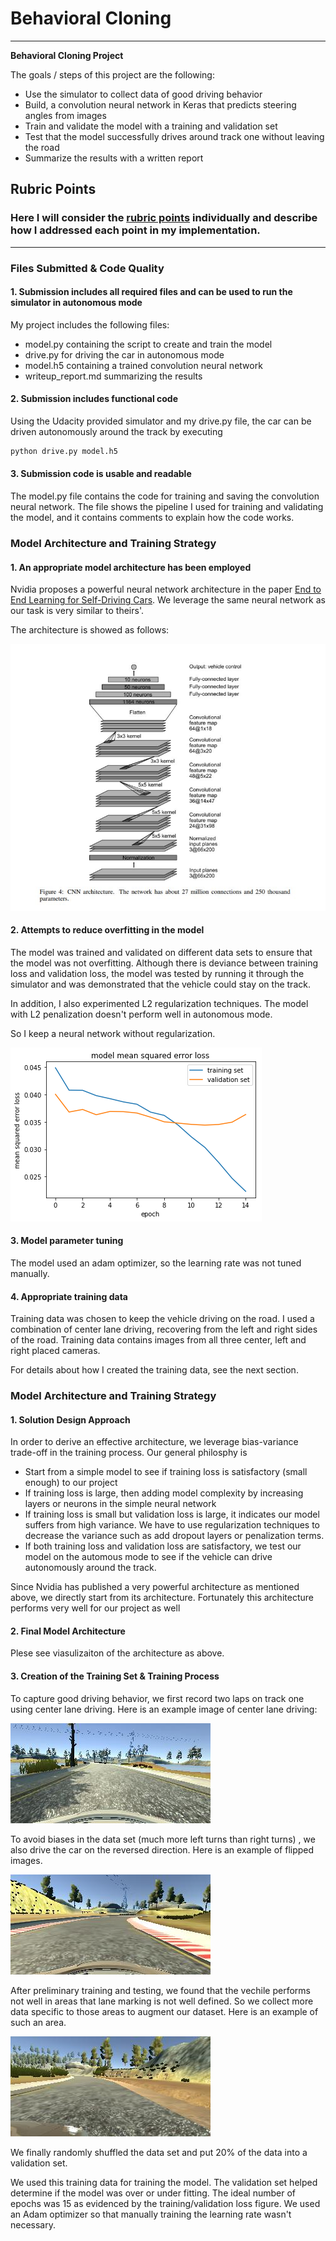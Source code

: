 # **Behavioral Cloning** 

---

**Behavioral Cloning Project**

The goals / steps of this project are the following:
* Use the simulator to collect data of good driving behavior
* Build, a convolution neural network in Keras that predicts steering angles from images
* Train and validate the model with a training and validation set
* Test that the model successfully drives around track one without leaving the road
* Summarize the results with a written report

## Rubric Points
### Here I will consider the [rubric points](https://review.udacity.com/#!/rubrics/432/view) individually and describe how I addressed each point in my implementation.  

---
### Files Submitted & Code Quality

#### 1. Submission includes all required files and can be used to run the simulator in autonomous mode

My project includes the following files:
* model.py containing the script to create and train the model
* drive.py for driving the car in autonomous mode
* model.h5 containing a trained convolution neural network 
* writeup_report.md summarizing the results

#### 2. Submission includes functional code
Using the Udacity provided simulator and my drive.py file, the car can be driven autonomously around the track by executing 
```sh
python drive.py model.h5
```

#### 3. Submission code is usable and readable

The model.py file contains the code for training and saving the convolution neural network. The file shows the pipeline I used for training and validating the model, and it contains comments to explain how the code works.

### Model Architecture and Training Strategy

#### 1. An appropriate model architecture has been employed

Nvidia proposes a powerful neural network architecture in the paper [End to End Learning for Self-Driving Cars](https://images.nvidia.com/content/tegra/automotive/images/2016/solutions/pdf/end-to-end-dl-using-px.pdf). We leverage the same neural network as our task is very similar to theirs'.

The architecture is showed as follows:

<img src = "https://github.com/wenbo5565/appliedproject_behavioralcloning/blob/master/image/cnn.JPG" height=30%>

#### 2. Attempts to reduce overfitting in the model

The model was trained and validated on different data sets to ensure that the model was not overfitting. Although there is deviance between training loss and validation loss, the model was tested by running it through the simulator and was demonstrated that the vehicle could stay on the track.

In addition, I also experimented L2 regularization techniques. The model with L2 penalization doesn't perform well in autonomous mode.

So I keep a neural network without regularization.

<img src="https://github.com/wenbo5565/appliedproject_behavioralcloning/blob/master/image/loss.png">

#### 3. Model parameter tuning

The model used an adam optimizer, so the learning rate was not tuned manually.

#### 4. Appropriate training data

Training data was chosen to keep the vehicle driving on the road. I used a combination of center lane driving, recovering from the left and right sides of the road. Training data contains images from all three center, left and right placed cameras.

For details about how I created the training data, see the next section. 

### Model Architecture and Training Strategy

#### 1. Solution Design Approach

In order to derive an effective architecture, we leverage bias-variance trade-off in the training process. Our general philosphy is

 * Start from a simple model to see if training loss is satisfactory (small enough) to our project
 * If training loss is large, then adding model complexity by increasing layers or neurons in the simple neural network
 * If training loss is small but validation loss is large, it indicates our model suffers from high variance. We have to use regularization techniques to decrease the variance such as add dropout layers or penalization terms.
 * If both training loss and validation loss are satisfactory, we test our model on the automous mode to see if the vehicle can drive autonomously around the track.

Since Nvidia has published a very powerful architecture as mentioned above, we directly start from its architecture. Fortunately this architecture performs very well for our project as well

#### 2. Final Model Architecture

Plese see viasulizaiton of the architecture as above.

#### 3. Creation of the Training Set & Training Process

To capture good driving behavior, we first record two laps on track one using center lane driving. Here is an example image of center lane driving:

<p float="center"> <img src ="https://github.com/wenbo5565/appliedproject_behavioralcloning/blob/master/image/center1.jpg"> </p>

To avoid biases in the data set (much more left turns than right turns) , we also drive the car on the reversed direction. Here is an example of flipped images.

<img src ="https://github.com/wenbo5565/appliedproject_behavioralcloning/blob/master/image/reverse.jpg">


After preliminary training and testing, we found that the vechile performs not well in areas that lane marking is not well defined. So we collect more data specific to those areas to augment our dataset. Here is an example of such an area.

<img src ="https://github.com/wenbo5565/appliedproject_behavioralcloning/blob/master/image/unclearmarking.jpg">

We finally randomly shuffled the data set and put 20% of the data into a validation set. 

We used this training data for training the model. The validation set helped determine if the model was over or under fitting. The ideal number of epochs was 15 as evidenced by the training/validation loss figure. We used an Adam optimizer so that manually training the learning rate wasn't necessary.
